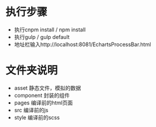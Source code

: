 # 执行步骤
-  执行cnpm install / npm install
- 执行gulp / gulp default
- 地址栏输入http://localhost:8081/EchartsProcessBar.html

# 文件夹说明
- asset 静态文件，模拟的数据
- component 封装的组件
- pages 编译前的html页面
- src 编译前的js
- style 编译前的scss
